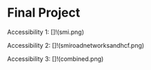 # Final Project

Accessibility 1:
[]!(smi.png)

Accessibility 2:
[]!(smiroadnetworksandhcf.png)

Accessibility 3:
[]!(combined.png)
